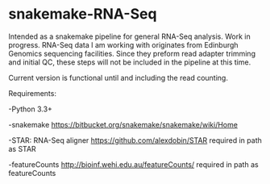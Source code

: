 # snakemake-RNA-Seq
Intended as a snakemake pipeline for general RNA-Seq analysis. Work in progress.
RNA-Seq data I am working with originates from Edinburgh Genomics sequencing facilities.
Since they preform read adapter trimming and initial QC, these steps will not be included in the pipeline at this time.

Current version is functional until and including the read counting.

Requirements:

-Python 3.3+


-snakemake
  https://bitbucket.org/snakemake/snakemake/wiki/Home


-STAR: RNA-Seq aligner
  https://github.com/alexdobin/STAR
  required in path as STAR

-featureCounts
  http://bioinf.wehi.edu.au/featureCounts/
  required in path as featureCounts
